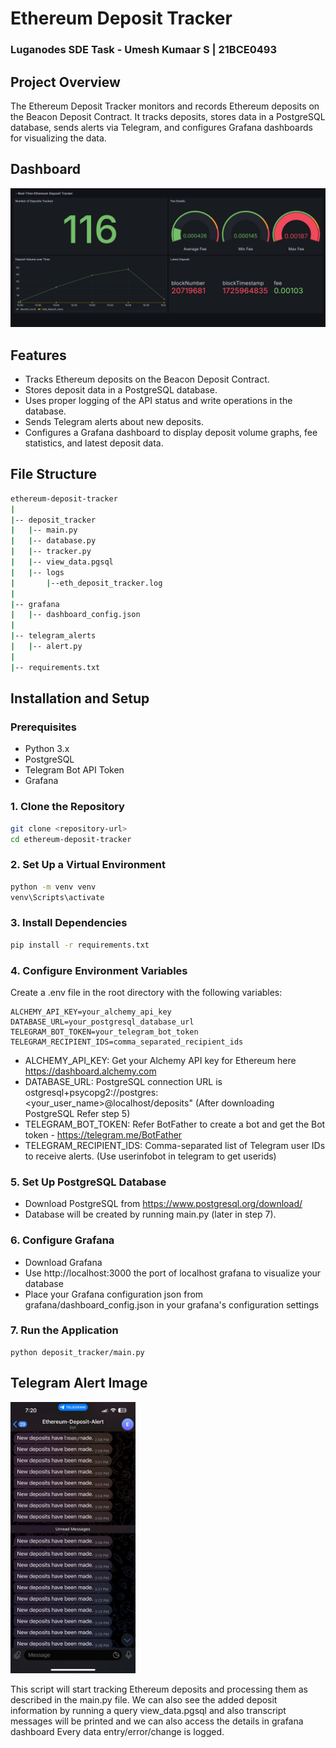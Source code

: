 # Ethereum Deposit Tracker

### Luganodes SDE Task - Umesh Kumaar S | 21BCE0493

## Project Overview

The Ethereum Deposit Tracker monitors and records Ethereum deposits on the Beacon Deposit Contract. It tracks deposits, stores data in a PostgreSQL database, sends alerts via Telegram, and configures Grafana dashboards for visualizing the data.

## Dashboard

<img src="readme_images/dashboard.png" alt="Dashboard" width="800"/>


## Features

- Tracks Ethereum deposits on the Beacon Deposit Contract.
- Stores deposit data in a PostgreSQL database.
- Uses proper logging of the API status and write operations in the database.
- Sends Telegram alerts about new deposits.
- Configures a Grafana dashboard to display deposit volume graphs, fee statistics, and latest deposit data.
  

## File Structure
```bash
ethereum-deposit-tracker
|
|-- deposit_tracker
|   |-- main.py
|   |-- database.py
|   |-- tracker.py
|   |-- view_data.pgsql
|   |-- logs
|       |--eth_deposit_tracker.log
|
|-- grafana
|   |-- dashboard_config.json
|
|-- telegram_alerts
|   |-- alert.py
|
|-- requirements.txt
```


## Installation and Setup

### Prerequisites

- Python 3.x
- PostgreSQL
- Telegram Bot API Token
- Grafana

### 1. Clone the Repository

```bash
git clone <repository-url>
cd ethereum-deposit-tracker
```

### 2. Set Up a Virtual Environment

```bash
python -m venv venv
venv\Scripts\activate
```

### 3. Install Dependencies

```bash
pip install -r requirements.txt
```

### 4. Configure Environment Variables

Create a .env file in the root directory with the following variables:

```env
ALCHEMY_API_KEY=your_alchemy_api_key
DATABASE_URL=your_postgresql_database_url
TELEGRAM_BOT_TOKEN=your_telegram_bot_token
TELEGRAM_RECIPIENT_IDS=comma_separated_recipient_ids
```

- ALCHEMY_API_KEY: Get your Alchemy API key for Ethereum here https://dashboard.alchemy.com
- DATABASE_URL: PostgreSQL connection URL is ostgresql+psycopg2://postgres:<your_user_name>@localhost/deposits" (After downloading PostgreSQL Refer step 5)
- TELEGRAM_BOT_TOKEN: Refer BotFather to create a bot and get the Bot token - https://telegram.me/BotFather
- TELEGRAM_RECIPIENT_IDS: Comma-separated list of Telegram user IDs to receive alerts. (Use userinfobot in telegram to get userids)
  

### 5. Set Up PostgreSQL Database

- Download PostgreSQL from https://www.postgresql.org/download/
- Database will be created by running main.py (later in step 7).

### 6. Configure Grafana

- Download Grafana
- Use http://localhost:3000 the port of localhost grafana to visualize your database
- Place your Grafana configuration json from grafana/dashboard_config.json in your grafana's configuration settings

### 7. Run the Application

```
python deposit_tracker/main.py
```
## Telegram Alert Image
<img src="readme_images/telegram_bot_image.jpg" alt="Telegram" width="200"/>


This script will start tracking Ethereum deposits and processing them as described in the main.py file.
We can also see the added deposit information by running a query view_data.pgsql and also transcript messages will be printed and we can also access the details in grafana dashboard
Every data entry/error/change is logged.

